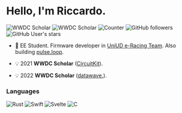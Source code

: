 # Hello, I'm Riccardo.
![WWDC Scholar](https://img.shields.io/badge/-2021%20WWDC%20Scholar-000000?style=for-the-badge&logo=apple&logoColor=white)
![WWDC Scholar](https://img.shields.io/badge/-2022%20WWDC%20Scholar-000000?style=for-the-badge&logo=apple&logoColor=white)
![Counter](https://shields-io-visitor-counter.herokuapp.com/badge?page=persello.persello&label=Profile%20Views&labelColor=000000&logo=GitHub&logoColor=FFFFFF&color=1D70B8&style=for-the-badge)
![GitHub followers](https://img.shields.io/github/followers/persello?color=1D70B8&labelColor=000000&logo=github&style=for-the-badge)
![GitHub User's stars](https://img.shields.io/github/stars/persello?affiliations=OWNER&color=1D70B8&labelColor=000000&logo=github&style=for-the-badge)

- 🔋 EE Student. Firmware developer in [UniUD e-Racing Team](https://formulasae.uniud.it). Also building [pulse.loop](https://github.com/pulse-loop).

- 💡 2021 **WWDC Scholar** ([CircuitKit](https://github.com/persello/ssc21)).

- 💡 2022 **WWDC Scholar** ([datawave.](https://github.com/persello/ssc22)).

### Languages

![Rust](https://img.shields.io/badge/-Rust-000000?style=for-the-badge&logo=rust&logoColor=white)
![Swift](https://img.shields.io/badge/-Swift-FA7343?style=for-the-badge&logo=swift&logoColor=white)
![Svelte](https://img.shields.io/badge/-Svelte-FF3E00?style=for-the-badge&logo=svelte&logoColor=white)
![C](https://img.shields.io/badge/-C-00599C?style=for-the-badge&logo=cplusplus&logoColor=white)
